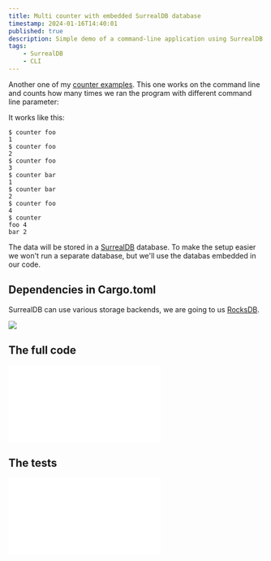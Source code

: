 ```yaml
---
title: Multi counter with embedded SurrealDB database
timestamp: 2024-01-16T14:40:01
published: true
description: Simple demo of a command-line application using SurrealDB to store several counters.
tags:
    - SurrealDB
    - CLI
---
```


Another one of my [counter examples](https://code-maven.com/counter). This one works on the command line and counts how many times we ran the program with different command line parameter:

It works like this:

```
$ counter foo
1
$ counter foo
2
$ counter foo
3
$ counter bar
1
$ counter bar
2
$ counter foo
4
$ counter
foo 4
bar 2
````

The data will be stored in a [SurrealDB](/surrealdb) database. To make the setup easier we won't run a separate database, but we'll use the databas embedded in our code.


## Dependencies in Cargo.toml

SurrealDB can use various storage backends, we are going to us [RocksDB](https://rocksdb.org/).

![](examples/surrealdb/cli-multi-counter/Cargo.toml)


## The full code

![](examples/surrealdb/cli-multi-counter/src/main.rs)


## The tests

![](examples/surrealdb/cli-multi-counter/tests/tests.rs)

